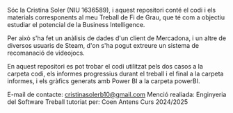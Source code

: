 Sóc la Cristina Soler (NIU 1636589), i aquest repositori conté el codi i els materials corresponents al meu Treball de Fi de Grau, que té com a objectiu estudiar el potencial de la Business Intelligence.

Per això s'ha fet un anàlisis de dades d'un client de Mercadona, i un altre de diversos usuaris de Steam, d'on s'ha pogut extreure un sistema de recomanació de videojocs.

En aquest repositori es pot trobar el codi utilitzat pels dos casos a la carpeta codi, els informes progressius durant el treball i el final a la carpeta informes, i els gràfics generats amb Power BI a la carpeta powerBI.

E-mail de contacte: cristinasolerb10@gmail.com
Menció realiada: Enginyeria del Software
Treball tutoriat per: Coen Antens
Curs 2024/2025
